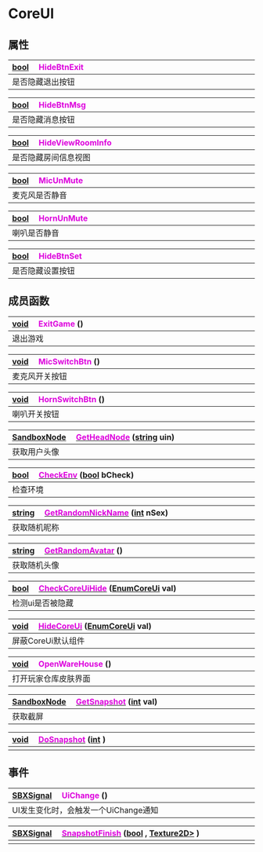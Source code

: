 # CoreUI

## 属性

|<div style="width:700px">[bool](/Api/DataType/Bool.md) &emsp;<font color="dd00dd">HideBtnExit</font></div>|
|:---|
|是否隐藏退出按钮|

|<div style="width:700px">[bool](/Api/DataType/Bool.md) &emsp;<font color="dd00dd">HideBtnMsg</font></div>|
|:---|
|是否隐藏消息按钮|

|<div style="width:700px">[bool](/Api/DataType/Bool.md) &emsp;<font color="dd00dd">HideViewRoomInfo</font></div>|
|:---|
|是否隐藏房间信息视图|

|<div style="width:700px">[bool](/Api/DataType/Bool.md) &emsp;<font color="dd00dd">MicUnMute</font></div>|
|:---|
|麦克风是否静音|

|<div style="width:700px">[bool](/Api/DataType/Bool.md) &emsp;<font color="dd00dd">HornUnMute</font></div>|
|:---|
|喇叭是否静音|

|<div style="width:700px">[bool](/Api/DataType/Bool.md) &emsp;<font color="dd00dd">HideBtnSet</font></div>|
|:---|
|是否隐藏设置按钮|

## 成员函数

|<div style="width:700px">[void](/Api/DataType/Void.md) &emsp;<font color="dd00dd">ExitGame</font> ()</div>|
|:---|
|退出游戏|

|<div style="width:700px">[void](/Api/DataType/Void.md) &emsp;<font color="dd00dd">MicSwitchBtn</font> ()</div>|
|:---|
|麦克风开关按钮|

|<div style="width:700px">[void](/Api/DataType/Void.md) &emsp;<font color="dd00dd">HornSwitchBtn</font> ()</div>|
|:---|
|喇叭开关按钮|

|<div style="width:700px">[SandboxNode](/Api/Classes/Base/SandboxNode.md) &emsp;[<font color="dd00dd">GetHeadNode</font>](/Api/Classes/Scene/CoreUI_F/GetHeadNode.md) ([string](/Api/DataType/String.md) uin)</div>|
|:---|
|获取用户头像|

|<div style="width:700px">[bool](/Api/DataType/Bool.md) &emsp;[<font color="dd00dd">CheckEnv</font>](/Api/Classes/Scene/CoreUI_F/CheckEnv.md) ([bool](/Api/DataType/Bool.md) bCheck)</div>|
|:---|
|检查环境|

|<div style="width:700px">[string](/Api/DataType/String.md) &emsp;[<font color="dd00dd">GetRandomNickName</font>](/Api/Classes/Scene/CoreUI_F/GetRandomNickName.md) ([int](/Api/DataType/Number.md) nSex)</div>|
|:---|
|获取随机昵称|

|<div style="width:700px">[string](/Api/DataType/String.md) &emsp;[<font color="dd00dd">GetRandomAvatar</font>](/Api/Classes/Scene/CoreUI_F/GetRandomAvatar.md) ()</div>|
|:---|
|获取随机头像|

|<div style="width:700px">[bool](/Api/DataType/Bool.md) &emsp;[<font color="dd00dd">CheckCoreUiHide</font>](/Api/Classes/Scene/CoreUI_F/CheckCoreUiHide.md) ([EnumCoreUi](/Api/Enums/CoreUiComponent.md) val)</div>|
|:---|
|检测ui是否被隐藏|

|<div style="width:700px">[void](/Api/DataType/Void.md) &emsp;[<font color="dd00dd">HideCoreUi</font>](/Api/Classes/Scene/CoreUI_F/HideCoreUi.md) ([EnumCoreUi](/Api/Enums/CoreUiComponent.md) val)</div>|
|:---|
|屏蔽CoreUi默认组件|

|<div style="width:700px">[void](/Api/DataType/Void.md) &emsp;<font color="dd00dd">OpenWareHouse</font> ()</div>|
|:---|
|打开玩家仓库皮肤界面|

|<div style="width:700px">[SandboxNode](/Api/Classes/Base/SandboxNode.md) &emsp;[<font color="dd00dd">GetSnapshot</font>](/Api/Classes/Scene/CoreUI_F/GetSnapshot.md) ([int](/Api/DataType/Number.md) val)</div>|
|:---|
|获取截屏|

|<div style="width:700px">[void](/Api/DataType/Void.md) &emsp;[<font color="dd00dd">DoSnapshot</font>](/Api/Classes/Scene/CoreUI_F/DoSnapshot.md) ([int](/Api/DataType/Number.md) )</div>|
|:---|
||

## 事件

|<div style="width:700px">[SBXSignal](/Api/DataType/SBXSignal.md) &emsp;<font color="dd00dd">UiChange</font> ()</div>|
|:---|
|UI发生变化时，会触发一个UiChange通知|

|<div style="width:700px">[SBXSignal](/Api/DataType/SBXSignal.md) &emsp;[<font color="dd00dd">SnapshotFinish</font>](/Api/Classes/Scene/CoreUI_F/SnapshotFinish.md) ([bool](/Api/DataType/Bool.md) , [Texture2D>](/Api/Enums/Texture2D>.md) )</div>|
|:---|
||

